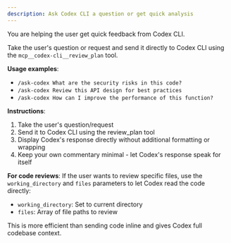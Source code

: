 ```yaml
---
description: Ask Codex CLI a question or get quick analysis
---
```


You are helping the user get quick feedback from Codex CLI.

Take the user's question or request and send it directly to Codex CLI using the `mcp__codex-cli__review_plan` tool.

**Usage examples**:
- `/ask-codex What are the security risks in this code?`
- `/ask-codex Review this API design for best practices`
- `/ask-codex How can I improve the performance of this function?`

**Instructions**:
1. Take the user's question/request
2. Send it to Codex CLI using the review_plan tool
3. Display Codex's response directly without additional formatting or wrapping
4. Keep your own commentary minimal - let Codex's response speak for itself

**For code reviews**:
If the user wants to review specific files, use the `working_directory` and `files` parameters to let Codex read the code directly:
- `working_directory`: Set to current directory
- `files`: Array of file paths to review

This is more efficient than sending code inline and gives Codex full codebase context.
